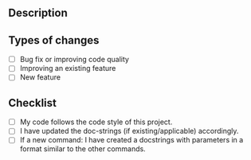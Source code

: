 <!--- Provide a general summary of your changes in the Title above -->

## Description
<!--- Describe your changes in detail or not idc lmao -->

## Types of changes
<!--- What types of changes does your code introduce? Put an `x` in all the boxes that apply: -->
  - [ ] Bug fix or improving code quality
  - [ ] Improving an existing feature
  - [ ] New feature

## Checklist
<!--- Go over all the following points, and put an `x` in all the boxes that apply. -->
<!--- The code style of this project is PEP8: https://www.python.org/dev/peps/pep-0008/ -->
  - [ ] My code follows the code style of this project.
  - [ ] I have updated the doc-strings (if existing/applicable) accordingly.
  - [ ] If a new command: I have created a docstrings with parameters in a format similar to the other commands.
